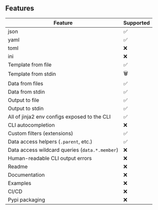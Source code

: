 ## Features
| Feature                                        | Supported |
| ---------------------------------------------- | --------- |
| json                                           | ✅         |
| yaml                                           | ✅         |
| toml                                           | ❌         |
| ini                                            | ❌         |
| Template from file                             | ✅         |
| Template from stdin                            | 🗑️         |
| Data from files                                | ✅         |
| Data from stdin                                | ✅         |
| Output to file                                 | ✅         |
| Output to stdin                                | ✅         |
| All of jinja2 env configs exposed to the CLI   | ✅         |
| CLI autocompletion                             | ❌         |
| Custom filters (extensions)                    | ✅         |
| Data access helpers (`.parent`, etc.)          | ✅         |
| Data access wildcard queries (`data.*.member`) | ❌         |
| Human-readable CLI output errors               | ❌         |
| Readme                                         | ❌         |
| Documentation                                  | ❌         |
| Examples                                       | ❌         |
| CI/CD                                          | ❌         |
| Pypi packaging                                 | ❌         |
